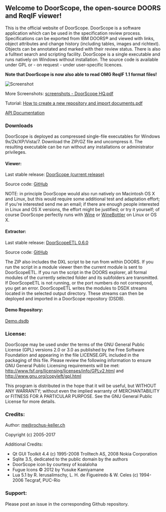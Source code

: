 ## Welcome to DoorScope, the open-source DOORS and ReqIF viewer!

This is the official website of DoorScope. DoorScope is a software application which can be used 
in the specification review process. Specifications can be exported from IBM DOORS® and viewed with 
links, object attributes and change history (including tables, images and richtext). Objects can be 
annotated and marked with their review status. There is also a fulltext search and scripting facility. 
DoorScope is a single executable and runs natively on Windows without installation. The source code is 
available under GPL or - on request - under user-specific licences.

**Note that DoorScope is now also able to read OMG ReqIF 1.1 format files!**

![Screenshot](http://software.rochus-keller.ch/DoorScope/media/Screen2.png)

More Screenshots: [screenshots - DoorScope HQ.pdf](http://software.rochus-keller.ch/DoorScope/screenshots%20-%20DoorScope%20HQ.pdf)

Tutorial: [How to create a new repository and import documents.pdf](http://software.rochus-keller.ch/DoorScope/Tutorial%20-%20How%20to%20create%20a%20new%20repository%20and%20import%20documents.pdf)

[API Documentation](http://software.rochus-keller.ch/DoorScope/DoorScopeLuaAPIDocumentation.html)

### Downloads
DoorScope is deployed as compressed single-file executables for Windows 9x/2k/XP/Vista/7. Download the ZIP/GZ file 
and uncompress it. The resulting executable can be run without any installations or administrator privileges.

#### Viewer:
Last stable release: [DoorScope (current release)](http://software.rochus-keller.ch/DoorScope/DoorScope_win32.gz)

Source code: [GitHub](https://github.com/rochus-keller/DoorScope)

NOTE: in principle DoorScope would also run natively on Macintosh OS X and Linux, but this would require some additional 
test and adaptation effort; if you're interested send me an email; if there are enough people interested in Linux and OS X 
versions, the effort might be justified; or try it yourself; of course DoorScope perfectly runs with 
[Wine](http://www.winehq.org/) or [WineBottler](http://winebottler.kronenberg.org/) on Linux or OS X. 

#### Extractor:

Last stable release: [DoorScopeETL 0.6.0](http://software.rochus-keller.ch/DoorScope/DoorScopeEtl_0.6.zip)

Source code: [GitHub](https://github.com/rochus-keller/DoorScopeEtl)

The ZIP also includes the DXL script to be run from within DOORS. If you run the script in a module viewer then 
the current module is sent to DoorScopeETL. If you run the script in the DOORS explorer, all formal modules of 
the currently selected folder and its subfolders are transmitted. If DoorScopeETL is not running, or the port 
numbers do not correspond, you get an error. DoorScopeETL writes the modules to DSDX streams located in the selected 
output directory. These streams can then be deployed and imported in a DoorScope repository (DSDB).

#### Demo Repository:
[Demo.dsdb](http://software.rochus-keller.ch/DoorScope/Demo.dsdb)

### License:

DoorScope may be used under the terms of the GNU General Public License (GPL) versions 2.0 or 3.0 as published by the 
Free Software Foundation and appearing in the file LICENSE.GPL included in the packaging of this file. Please review 
the following information to ensure GNU General Public Licensing requirements will be met: 
http://www.fsf.org/licensing/licenses/info/GPLv2.html and http://www.gnu.org/copyleft/gpl.html

This program is distributed in the hope that it will be useful, but WITHOUT ANY WARRANTY; without even the implied warranty 
of MERCHANTABILITY or FITNESS FOR A PARTICULAR PURPOSE. See the GNU General Public License for more details. 

### Credits:

Author: me@rochus-keller.ch

Copyright (c) 2005-2017

Additional Credits:

- Qt GUI Toolkit 4.4 (c) 1995-2008 Trolltech AS, 2008 Nokia Corporation
- Sqlite 3.5, dedicated to the public domain by the authors
- DoorScope icon by courtesy of koalaloha
- Fugue Icons © 2012 by Yusuke Kamiyamane
- Lua 5.1 by R. Ierusalimschy, L. H. de Figueiredo & W. Celes (c) 1994-2006 Tecgraf, PUC-Rio

### Support:
Please post an issue in the corresponding Github repository.
